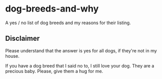 # dog-breeds-and-why
A yes / no list of dog breeds and my reasons for their listing.

## Disclaimer

Please understand that the answer is yes for all dogs, if they're not in my house.

If you have a dog breed that I said no to, I still love your dog.
They are a precious baby.
Please, give them a hug for me.
